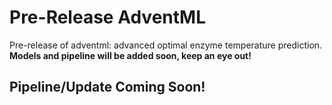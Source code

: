 # Pre-Release AdventML
Pre-release of adventml: advanced optimal enzyme temperature prediction. **Models and pipeline will be added soon, keep an eye out!** 

## Pipeline/Update Coming Soon!



